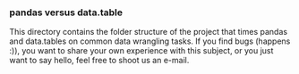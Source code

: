 ### pandas versus data.table

This directory contains the folder structure of the project that times pandas and data.tables on common data wrangling tasks.
If you find bugs (happens :)), you want to share your own experience with this subject, or you just want to say hello, feel free to shoot us an e-mail.
